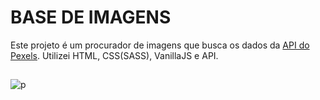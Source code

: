 # BASE DE IMAGENS

Este projeto é um procurador de imagens que busca os dados da <a href="https://www.pexels.com/api/">API do Pexels</a>. Utilizei HTML, CSS(SASS), VanillaJS  e API.
##

![p](https://user-images.githubusercontent.com/86975073/140619538-333890a0-a22f-4b5f-86fb-280d246d472e.JPG)
